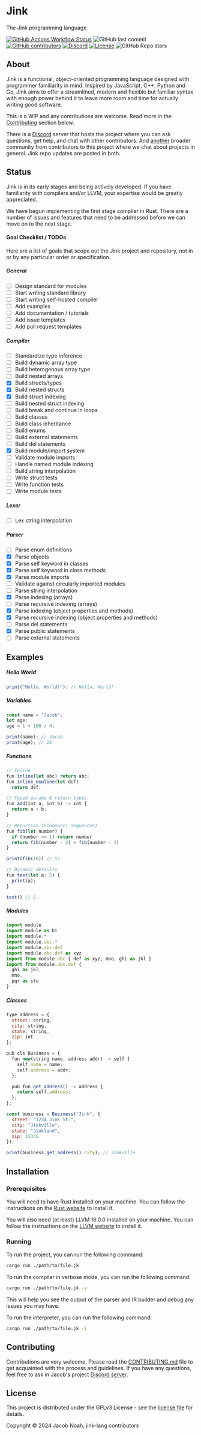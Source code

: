 # Jink 
The Jink programming language

[![GitHub Actions Workflow Status](https://img.shields.io/github/actions/workflow/status/jink-lang/jink/rust.yml?style=for-the-badge&label=Tests)](https://github.com/jink-lang/jink/actions/workflows/rust.yml)
![GitHub last commit](https://img.shields.io/github/last-commit/jink-lang/jink?style=for-the-badge)
[![GitHub contributors](https://img.shields.io/github/contributors-anon/jink-lang/jink?style=for-the-badge)](https://github.com/jink-lang/jink/graphs/contributors)
[![Discord](https://img.shields.io/discord/365599795886161941?label=Discord&style=for-the-badge)](https://discord.gg/cWzcQz2)
[![License](https://img.shields.io/github/license/jink-lang/jink?style=for-the-badge)](LICENSE)
![GitHub Repo stars](https://img.shields.io/github/stars/jink-lang/jink?style=for-the-badge)

## About
Jink is a functional, object-oriented programming language designed with programmer familiarity in mind. Inspired by JavaScript, C++, Python and Go, Jink aims to offer a streamlined, modern and flexible but familiar syntax with enough power behind it to leave more room and time for actually writing good software.

This is a WIP and any contributions are welcome. Read more in the [Contributing](#contributing) section below. <!-- To read on the current state of the language, visit the [Wiki](https://github.com/jink-lang/jink/wiki). -->

There is a [Discord](https://discord.gg/cWzcQz2) server that hosts the project where you can ask questions, get help, and chat with other contributors. And [another](https://discord.gg/hUhDG8cfF9) broader community from contributors to this project where we chat about projects in general. Jink repo updates are posted in both.

## Status
Jink is in its early stages and being actively developed. If you have familiarity with compilers and/or LLVM, your expertise would be greatly appreciated.

We have begun implementing the first stage compiler in Rust. There are a number of issues and features that need to be addressed before we can move on to the next stage.

#### Goal Checklist / TODOs

Here are a list of goals that scope out the Jink project and repository, not in or by any particular order or specification.

##### General
- [ ] Design standard for modules
- [ ] Start writing standard library
- [ ] Start writing self-hosted compiler
- [ ] Add examples
- [ ] Add documentation / tutorials
- [ ] Add issue templates
- [ ] Add pull request templates
##### Compiler
- [ ] Standardize type inference
- [ ] Build dynamic array type
- [ ] Build heterogenous array type
- [ ] Build nested arrays
- [x] Build structs/types
- [x] Build nested structs
- [x] Build struct indexing
- [ ] Build nested struct indexing
- [ ] Build break and continue in loops
- [ ] Build classes
- [ ] Build class inheritance
- [ ] Build enums
- [ ] Build external statements
- [ ] Build del statements
- [x] Build module/import system
- [ ] Validate module imports
- [ ] Handle named module indexing
- [ ] Build string interpolation
- [ ] Write struct tests
- [ ] Write function tests
- [ ] Write module tests
##### Lexer
- [ ] Lex string interpolation
##### Parser
- [ ] Parse enum definitions
- [x] Parse objects
- [x] Parse self keyword in classes
- [x] Parse self keyword in class methods
- [x] Parse module imports
- [ ] Validate against circularly imported modules
- [ ] Parse string interpolation
- [x] Parse indexing (arrays)
- [ ] Parse recursive indexing (arrays)
- [x] Parse indexing (object properties and methods)
- [x] Parse recursive indexing (object properties and methods)
- [ ] Parse del statements
- [x] Parse public statements
- [ ] Parse external statements

## Examples

##### Hello World
```js
print("Hello, World!"); // Hello, World!
```

##### Variables
```js
const name = "Jacob";
let age;
age = 1 + 100 / 4;

print(name); // Jacob
print(age); // 26
```

##### Functions
```js
// Inline
fun inline(let abc) return abc;
fun inline_newline(let def)
  return def;

// Typed params & return types
fun add(int a, int b) -> int {
  return a + b;
}

// Recursion (Fibonacci sequencer)
fun fib(let number) {
  if (number <= 1) return number
  return fib(number - 2) + fib(number - 1)
}

print(fib(10)) // 55

// Dynamic defaults
fun test(let a: 5) {
  print(a);
}

test() // 5
```

##### Modules
```js
import module
import module as hi
import module.*
import module.abc.*
import module.abc.def
import module.abc.def as xyz
import from module.abc { def as xyz, mno, ghi as jkl }
import from module.abc.def {
  ghi as jkl,
  mno,
  pqr as stu
}
```

##### Classes
```js
type address = {
  street: string,
  city: string,
  state: string,
  zip: int
};

pub cls Business = {
  fun new(string name, address addr) -> self {
    self.name = name;
    self.address = addr;
  };

  pub fun get_address() -> address {
    return self.address;
  };
};

const business = Business("Jink", {
  street: "1234 Jink St.",
  city: "Jinkville",
  state: "Jinkland",
  zip: 12345
});

print(business.get_address().city); // Jinkville
```

## Installation

### Prerequisites

You will need to have Rust installed on your machine. You can follow the instructions on the [Rust website](https://www.rust-lang.org/tools/install) to install it.

You will also need (at least) LLVM 16.0.0 installed on your machine. You can follow the instructions on the [LLVM website](https://releases.llvm.org/download.html) to install it.

### Running

To run the project, you can run the following command:

```bash
cargo run ./path/to/file.jk
```

To run the compiler in verbose mode, you can run the following command:

```bash
cargo run ./path/to/file.jk -v
```

This will help you see the output of the parser and IR builder and debug any issues you may have.

To run the interpreter, you can run the following command:

```bash
cargo run ./path/to/file.jk -i
```

## Contributing

Contributions are very welcome. Please read the [CONTRIBUTING.md](./.github/docs/CONTRIBUTING.md) file to get acquainted with the process and guidelines. If you have any questions, feel free to ask in Jacob's project [Discord server](https://discord.gg/cWzcQz2).

## License

This project is distributed under the GPLv3 License - see the [license file](LICENSE) for details.

Copyright © 2024 Jacob Noah, jink-lang contributors
